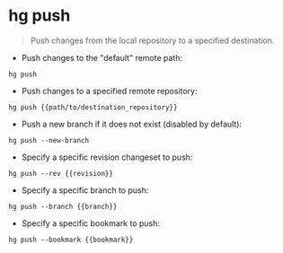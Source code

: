 # hg push

> Push changes from the local repository to a specified destination.

- Push changes to the "default" remote path:

`hg push`

- Push changes to a specified remote repository:

`hg push {{path/to/destination_repository}}`

- Push a new branch if it does not exist (disabled by default):

`hg push --new-branch`

- Specify a specific revision changeset to push:

`hg push --rev {{revision}}`

- Specify a specific branch to push:

`hg push --branch {{branch}}`

- Specify a specific bookmark to push:

`hg push --bookmark {{bookmark}}`
